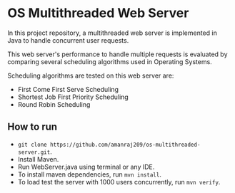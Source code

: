 # OS Multithreaded Web Server
In this project repository, a multithreaded web server is implemented in Java to handle concurrent user requests.

This web server's performance to handle multiple requests is evaluated by comparing several scheduling algorithms used
in Operating Systems.

Scheduling algorithms are tested on this web server are:
- First Come First Serve Scheduling
- Shortest Job First Priority Scheduling
- Round Robin Scheduling

## How to run
- `git clone https://github.com/amanraj209/os-multithreaded-server.git`.
- Install Maven.
- Run WebServer.java using terminal or any IDE.
- To install maven dependencies, run `mvn install`.
- To load test the server with 1000 users concurrently, run `mvn verify`.
